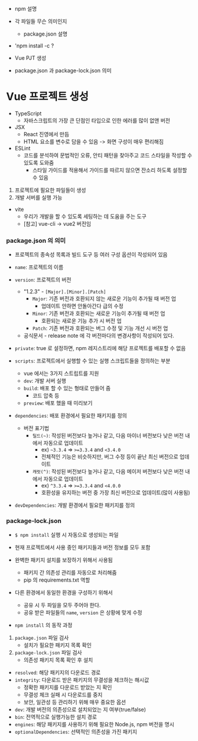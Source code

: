 - npm 설명
- 각 파일들 무슨 의미인지 
    - package.json 설명


- 'npm install -c ?


- Vue PJT 생성
- package.json 과 package-lock.json 의미
# Vue 프로젝트 생성

- TypeScript
  - 자바스크립트의 가장 큰 단점인 타입으로 인한 에러를 많이 없앤 버전
- JSX
  - React 진영에서 만듬
  - HTML 요소를 변수로 담을 수 있음 -> 화면 구성이 매우 편리해짐
- ESLint
  - 코드를 분석하여 문법적인 오류, 안티 패턴을 찾아주고 코드 스타일을 작성할 수 있도록 도와줌
    - 스타일 가이드를 적용해서 가이드를 따르지 않으면 잔소리 하도록 설정할 수 있음

1. 프로젝트에 필요한 파일들이 생성
2. 개발 서버를 실행 가능

- vite
  - 우리가 개발을 할 수 있도록 세팅하는 데 도움을 주는 도구
  - [참고] vue-cli -> vue2 버전임

### package.json 의 의미

- 프로젝트의 종속성 목록과 빌드 도구 등 여러 구성 옵션이 작성되어 있음

- `name`: 프로젝트의 이름
- `version`: 프로젝트의 버전
  - "1.2.3" - `[Major].[Minor].[Patch]`
    - `Major`: 기존 버전과 호환되지 않는 새로운 기능이 추가될 때 버전 업
      - 업데이트 안하면 안돌아간다 급의 수정
    - `Minor`: 기존 버전과 호환되는 새로운 기능이 추가될 때 버전 업
      - 호환되는 새로운 기능 추가 시 버전 업
    - `Patch`: 기존 버전과 호환되는 버그 수정 및 기능 개선 시 버전 업
  - 공식문서 - release note 에 각 버전마다의 변경사항이 작성되어 있다.
- `private`: true 로 설정하면, npm 레지스트리에 해당 프로젝트를 배포할 수 없음
- `scripts`: 프로젝트에서 실행할 수 있는 실행 스크립트들을 정의하는 부분
  - vue 에서는 3가지 스트립트를 지원
  - `dev`: 개발 서버 실행
  - `build`: 배포 할 수 있는 형태로 만들어 줌
    - 코드 압축 등
  - `preview`: 배포 했을 때 미리보기
- `dependencies`: 배포 환경에서 필요한 패키지를 정의
  - 버전 표기법
    - `틸드(~)`: 작성된 버전보다 높거나 같고, 다음 마이너 버전보다 낮은 버전 내에서 자동으로 업데이트
      - ex) `~3.3.4` => `>=3.3.4` and `<3.4.0`
      - 전체적인 기능은 비슷하지만, 버그 수정 등이 끝난 최신 버전으로 업데이트
    - `캐럿(^)`: 작성된 버전보다 높거나 같고, 다음 메이저 버전보다 낮은 버전 내에서 자동으로 업데이트
      - ex) `^3.3.4` => `>=3.3.4` and `<4.0.0`
      - 호환성을 유지하는 버전 중 가장 최신 버전으로 업데이트(많이 사용됨)
- `devDependencies`: 개발 환경에서 필요한 패키지를 정의

### package-lock.json

- `$ npm install` 실행 시 자동으로 생성되는 파일
- 현재 프로젝트에서 사용 중인 패키지들과 버전 정보를 모두 포함
- 완벽한 패키지 설치를 보장하기 위해서 사용됨
  - 패키지 간 의존성 관리를 자동으로 처리해줌
  - pip 의 requirements.txt 역할
- 다른 환경에서 동일한 환경을 구성하기 위해서
  - 공유 시 두 파일을 모두 주어야 한다.
  - 공유 받은 파일들의 `name`, `version` 은 상황에 맞게 수정

- `npm install` 의 동작 과정
1. `package.json` 파일 검사
   -  설치가 필요한 패키지 목록 확인
2. `package-lock.json` 파일 검사
   -  의존성 패키지 목록 확인 후 설치

- `resolved`: 해당 패키지의 다운로드 경로
- `integrity`: 다운로드 받은 패키지의 무결성을 체크하는 해시값
  - 정확한 패키지를 다운로드 받았는 지 확인
  - 무결성 체크 실패 시 다운로드를 중지
  - 보안, 일관성 등 관리하기 위해 매우 중요한 옵션
- `dev`: 개발 버전의 의존성으로 설치되었는 지 여부(true/false)
- `bin`: 전역적으로 실행가능한 설치 경로
- `engines`: 해당 패키지를 사용하기 위해 필요한 Node.js, npm 버전을 명시
- `optionalDependencies`: 선택적인 의존성을 가진 패키지